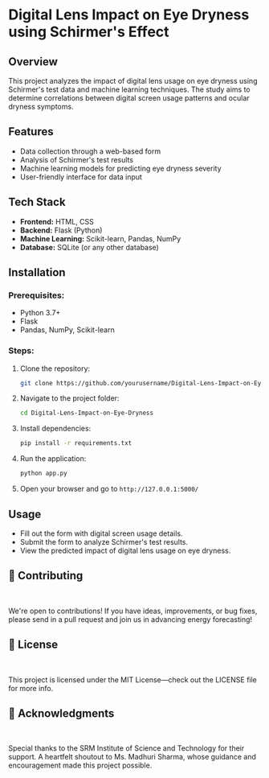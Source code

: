 # Digital Lens Impact on Eye Dryness using Schirmer's Effect

## Overview
This project analyzes the impact of digital lens usage on eye dryness using Schirmer's test data and machine learning techniques. The study aims to determine correlations between digital screen usage patterns and ocular dryness symptoms.

## Features
- Data collection through a web-based form
- Analysis of Schirmer's test results
- Machine learning models for predicting eye dryness severity
- User-friendly interface for data input

## Tech Stack
- **Frontend:** HTML, CSS
- **Backend:** Flask (Python)
- **Machine Learning:** Scikit-learn, Pandas, NumPy
- **Database:** SQLite (or any other database)

## Installation
### Prerequisites:
- Python 3.7+
- Flask
- Pandas, NumPy, Scikit-learn

### Steps:
1. Clone the repository:
   ```bash
   git clone https://github.com/yourusername/Digital-Lens-Impact-on-Eye-Dryness.git
   ```
2. Navigate to the project folder:
   ```bash
   cd Digital-Lens-Impact-on-Eye-Dryness
   ```
3. Install dependencies:
   ```bash
   pip install -r requirements.txt
   ```
4. Run the application:
   ```bash
   python app.py
   ```
5. Open your browser and go to `http://127.0.0.1:5000/`

## Usage
- Fill out the form with digital screen usage details.
- Submit the form to analyze Schirmer's test results.
- View the predicted impact of digital lens usage on eye dryness.

<h2>🤝 Contributing</h2><br>

We're open to contributions! If you have ideas, improvements, or bug fixes, please send in a pull request and join us in advancing energy forecasting!<br>

<h2>📜 License</h2><br>

This project is licensed under the MIT License—check out the LICENSE file for more info.<br>

<h2>🙏 Acknowledgments</h2><br>

Special thanks to the SRM Institute of Science and Technology for their support. A heartfelt shoutout to Ms. Madhuri Sharma, whose guidance and encouragement made this project possible.



